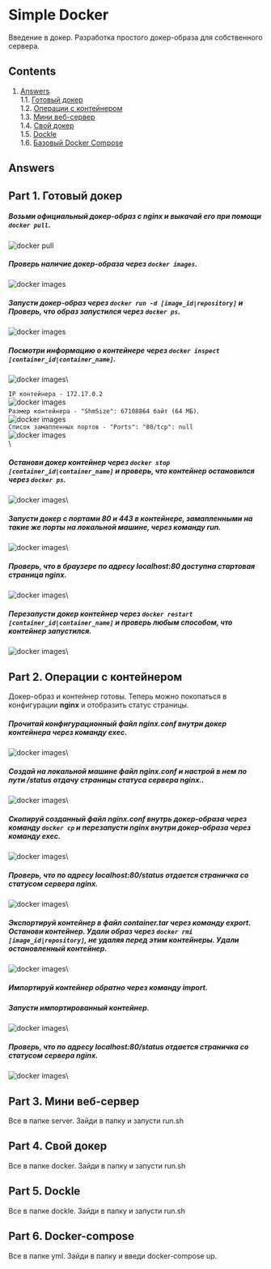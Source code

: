# Simple Docker
Введение в докер. Разработка простого докер-образа для собственного сервера.


## Contents
1. [Answers](#answers)\
    1.1. [Готовый докер](#part-1-готовый-докер) \
    1.2. [Операции с контейнером](#part-2-операции-с-контейнером) \
    1.3. [Мини веб-сервер](#part-3-мини-веб-сервер) \
    1.4. [Свой докер](#part-4-свой-докер) \
    1.5. [Dockle](#part-5-dockle) \
    1.6. [Базовый Docker Compose](#part-6-базовый-docker-compose)



## Answers

## Part 1. Готовый докер


##### Возьми официальный докер-образ с **nginx** и выкачай его при помощи `docker pull`.
![docker pull](/src/screenshoots/1.png)
##### Проверь наличие докер-образа через `docker images`.
![docker images](/src/screenshoots/2.png)
##### Запусти докер-образ через `docker run -d [image_id|repository]` и Проверь, что образ запустился через `docker ps`.
![docker images](/src/screenshoots/3.png)

##### Посмотри информацию о контейнере через `docker inspect [container_id|container_name]`.
![docker images](/src/screenshoots/4.png)\

`IP контейнера - 172.17.0.2`\
![docker images](/src/screenshoots/5.png)\
`Размер контейнера - "ShmSize": 67108864 байт (64 МБ)`.\
![docker images](/src/screenshoots/6.png)\
`Cписок замапленных портов - "Ports": "80/tcp": null`\
![docker images](/src/screenshoots/7.png)\
\

##### Останови докер контейнер через `docker stop [container_id|container_name]` и проверь, что контейнер остановился через `docker ps`.
![docker images](/src/screenshoots/8.png)\


##### Запусти докер с портами 80 и 443 в контейнере, замапленными на такие же порты на локальной машине, через команду *run*.
![docker images](/src/screenshoots/9.png)\

##### Проверь, что в браузере по адресу *localhost:80* доступна стартовая страница **nginx**.
![docker images](/src/screenshoots/10.png)\

##### Перезапусти докер контейнер через `docker restart [container_id|container_name]` и проверь любым способом, что контейнер запустился.
![docker images](/src/screenshoots/11.png)\


## Part 2. Операции с контейнером

Докер-образ и контейнер готовы. Теперь можно покопаться в конфигурации **nginx** и отобразить статус страницы.

##### Прочитай конфигурационный файл *nginx.conf* внутри докер контейнера через команду *exec*.
![docker images](/src/screenshoots/12.png)\

##### Создай на локальной машине файл *nginx.conf* и настрой в нем по пути */status* отдачу страницы статуса сервера **nginx**..
![docker images](/src/screenshoots/13.png)\

##### Скопируй созданный файл *nginx.conf* внутрь докер-образа через команду `docker cp` и перезапусти **nginx** внутри докер-образа через команду *exec*.
![docker images](/src/screenshoots/14.png)\

##### Проверь, что по адресу *localhost:80/status* отдается страничка со статусом сервера **nginx**.
![docker images](/src/screenshoots/15.png)\

##### Экспортируй контейнер в файл *container.tar* через команду *export*. Останови контейнер. Удали образ через `docker rmi [image_id|repository]`, не удаляя перед этим контейнеры. Удали остановленный контейнер.
![docker images](/src/screenshoots/16.png)\
##### Импортируй контейнер обратно через команду *import*.
##### Запусти импортированный контейнер.
![docker images](/src/screenshoots/17.png)\
##### Проверь, что по адресу *localhost:80/status* отдается страничка со статусом сервера **nginx**.
![docker images](/src/screenshoots/18.png)\


## Part 3. Мини веб-сервер

Все в папке server. Зайди в папку и запусти run.sh

## Part 4. Свой докер

Все в папке docker. Зайди в папку и запусти run.sh

## Part 5. **Dockle**

Все в папке dockle. Зайди в папку и запусти run.sh

## Part 6. **Docker-compose**

Все в папке yml. Зайди в папку и введи docker-compose up.

